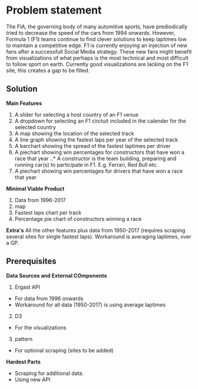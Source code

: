 # Problem statement

The FIA, the governing body of many automitive sports, have prediodically tried to decrease the speed of the cars from 1994 onwards. However, 
Formula 1 (F1) teams continue to find clever solutions to keep laptimes low to maintain a competitive edge. F1 is currently enjoying an 
injection of new fans after a successfull Social Media strategy. These new fans might benefit from visualizations of what perhaps is the most 
technical and most difficult to follow sport on earth. Currently good visualizations are lacking on the F1 site, this creates a gap to be filled.

## Solution

**Main Features**
1. A slider for selecting a host country of an F1 venue
2. A dropdown for selecting an F1 circtuit included in the calender for the selected country
3. A map showing the location of the selected track
4. A line graph showing the fastest laps per year of the selected track
5. A barchart showing the spread of the fastest laptimes per driver
6. A piechart showing win percentages for constructors that have won a race that year
..* A constructor is the team building, preparing and running car(s) to participate in F1. E.g. Ferrari, Red Bull etc.
7. A piechart showing win percentages for drivers that have won a race that year

**Minimal Viable Product**
1. Data from 1996-2017
2. map
3. Fastest laps chart per track
4. Percentage pie chart of constructors winning a race

**Extra's**
 All the other features plus data from 1950-2017 (requires scraping several sites for single fastest laps).
 Workaround is averaging laptimes, over a GP.
 
 ## Prerequisites
 
**Data Sources and External COmponents**
1. Ergast API
* For data from 1996 onwards
* Workaround for all data (1950-2017) is using average laptimes
2. D3
* For the visualizations
3. pattern
* For optional scraping (sites to be added)

**Hardest Parts**
* Scraping for additional data.
* Using new API


